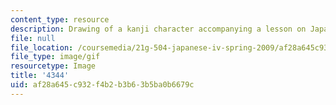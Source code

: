 ```yaml
---
content_type: resource
description: Drawing of a kanji character accompanying a lesson on Japanese.
file: null
file_location: /coursemedia/21g-504-japanese-iv-spring-2009/af28a645c932f4b2b3b63b5ba0b6679c_4344.gif
file_type: image/gif
resourcetype: Image
title: '4344'
uid: af28a645-c932-f4b2-b3b6-3b5ba0b6679c
---
```


